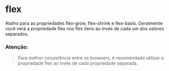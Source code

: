 # flex

Atalho para as propriedades flex-grow, flex-shrink e flex-basis. Geralmente você verá a propriedade flex nos flex itens ao invés de cada um dos valores separados.

### Atenção:
> Para melhor consistência entre os browsers, é recomendado utilizar a propriedade flex ao invés de cada propriedade separada.